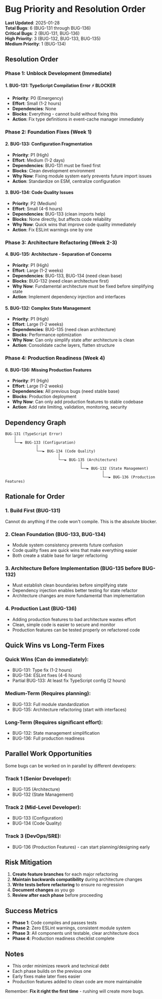 # Bug Priority and Resolution Order

**Last Updated**: 2025-01-28  
**Total Bugs**: 6 (BUG-131 through BUG-136)  
**Critical Bugs**: 2 (BUG-131, BUG-136)  
**High Priority**: 3 (BUG-132, BUG-133, BUG-135)  
**Medium Priority**: 1 (BUG-134)

## Resolution Order

### Phase 1: Unblock Development (Immediate)

#### 1. **BUG-131: TypeScript Compilation Error** ⚡ BLOCKER
- **Priority**: P0 (Emergency)
- **Effort**: Small (1-2 hours)
- **Dependencies**: None
- **Blocks**: Everything - cannot build without fixing this
- **Action**: Fix type definitions in event-cache manager immediately

### Phase 2: Foundation Fixes (Week 1)

#### 2. **BUG-133: Configuration Fragmentation**
- **Priority**: P1 (High)
- **Effort**: Medium (1-2 days)
- **Dependencies**: BUG-131 must be fixed first
- **Blocks**: Clean development environment
- **Why Now**: Fixing module system early prevents future import issues
- **Action**: Standardize on ESM, centralize configuration

#### 3. **BUG-134: Code Quality Issues**
- **Priority**: P2 (Medium)
- **Effort**: Small (4-6 hours)
- **Dependencies**: BUG-133 (clean imports help)
- **Blocks**: None directly, but affects code reliability
- **Why Now**: Quick wins that improve code quality immediately
- **Action**: Fix ESLint warnings one by one

### Phase 3: Architecture Refactoring (Week 2-3)

#### 4. **BUG-135: Architecture - Separation of Concerns**
- **Priority**: P1 (High)
- **Effort**: Large (1-2 weeks)
- **Dependencies**: BUG-133, BUG-134 (need clean base)
- **Blocks**: BUG-132 (need clean architecture first)
- **Why Now**: Fundamental architecture must be fixed before simplifying state
- **Action**: Implement dependency injection and interfaces

#### 5. **BUG-132: Complex State Management**
- **Priority**: P1 (High)
- **Effort**: Large (1-2 weeks)
- **Dependencies**: BUG-135 (need clean architecture)
- **Blocks**: Performance optimization
- **Why Now**: Can only simplify state after architecture is clean
- **Action**: Consolidate cache layers, flatten structure

### Phase 4: Production Readiness (Week 4)

#### 6. **BUG-136: Missing Production Features**
- **Priority**: P1 (High)
- **Effort**: Large (1-2 weeks)
- **Dependencies**: All previous bugs (need stable base)
- **Blocks**: Production deployment
- **Why Now**: Can only add production features to stable codebase
- **Action**: Add rate limiting, validation, monitoring, security

## Dependency Graph

```
BUG-131 (TypeScript Error)
    │
    └──► BUG-133 (Configuration)
              │
              └──► BUG-134 (Code Quality)
                        │
                        └──► BUG-135 (Architecture)
                                  │
                                  └──► BUG-132 (State Management)
                                            │
                                            └──► BUG-136 (Production Features)
```

## Rationale for Order

### 1. **Build First** (BUG-131)
Cannot do anything if the code won't compile. This is the absolute blocker.

### 2. **Clean Foundation** (BUG-133, BUG-134)
- Module system consistency prevents future confusion
- Code quality fixes are quick wins that make everything easier
- Both create a stable base for larger refactoring

### 3. **Architecture Before Implementation** (BUG-135 before BUG-132)
- Must establish clean boundaries before simplifying state
- Dependency injection enables better testing for state refactor
- Architecture changes are more fundamental than implementation

### 4. **Production Last** (BUG-136)
- Adding production features to bad architecture wastes effort
- Clean, simple code is easier to secure and monitor
- Production features can be tested properly on refactored code

## Quick Wins vs Long-Term Fixes

### Quick Wins (Can do immediately):
- BUG-131: Type fix (1-2 hours)
- BUG-134: ESLint fixes (4-6 hours)
- Partial BUG-133: At least fix TypeScript config (2 hours)

### Medium-Term (Requires planning):
- BUG-133: Full module standardization
- BUG-135: Architecture refactoring (start with interfaces)

### Long-Term (Requires significant effort):
- BUG-132: State management simplification
- BUG-136: Full production readiness

## Parallel Work Opportunities

Some bugs can be worked on in parallel by different developers:

### Track 1 (Senior Developer):
- BUG-135 (Architecture)
- BUG-132 (State Management)

### Track 2 (Mid-Level Developer):
- BUG-133 (Configuration)
- BUG-134 (Code Quality)

### Track 3 (DevOps/SRE):
- BUG-136 (Production Features) - can start planning/designing early

## Risk Mitigation

1. **Create feature branches** for each major refactoring
2. **Maintain backwards compatibility** during architecture changes
3. **Write tests before refactoring** to ensure no regression
4. **Document changes** as you go
5. **Review after each phase** before proceeding

## Success Metrics

- **Phase 1**: Code compiles and passes tests
- **Phase 2**: Zero ESLint warnings, consistent module system
- **Phase 3**: All components unit testable, clear architecture docs
- **Phase 4**: Production readiness checklist complete

## Notes

- This order minimizes rework and technical debt
- Each phase builds on the previous one
- Early fixes make later fixes easier
- Production features added to clean code are more maintainable

Remember: **Fix it right the first time** - rushing will create more bugs.